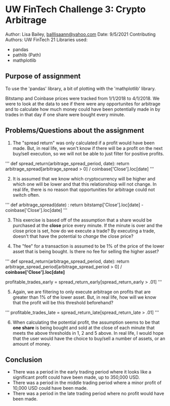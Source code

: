 # UW FinTech Challenge 3: Crypto Arbitrage
Author: Lisa Bailey, balllisaann@yahoo.com
Date: 9/5/2021
Contributing Authors: UW FinTech 21
Libraries used: 
- pandas
- pathlib (Path)
- mathplotlib

## Purpose of assignment
To use the 'pandas' library, a bit of plotting with the 'mathplotlib' library. 

Bitstamp and Coinbase prices were tracked from 1/1/2018 to 4/1/2018.  We were to look at the data to see if there were any opportunites for arbitrage and to calculate how much money could have been potentially made in by trades in that day if one share were bought every minute.

## Problems/Questions about the assignment

1. The "spread return" was only calculated if a profit would have been made.  But, in real life, we won't know if there will be a profit on the next buy/sell execution, so we will not be able to just filter for positive profits.  

'''
def spread_return(arbitrage_spread_period, date):
    return arbitrage_spread[arbitrage_spread > 0] / coinbase['Close'].loc[date]
'''

2. It is assumed that we know which cryptocurrency will be higher and which one will be lower and that this relationshiop will not change.  In real life, there is no reason that opportunities for arbitrage could not switch often.

'''
def arbitrage_spread(date) :
    return bitstamp['Close'].loc[date] - coinbase['Close'].loc[date]
'''

3. This exercise is based off of the assumption that a share would be purchased at the **close** price every minute.  If the minute is over and the close price is set, how do we execute a trade?  By executing a trade, doesn't that have the potential to *change* the close price?

4. The "fee" for a transaction is assumed to be 1% of the price of the lower asset that is being bought.  Is there no fee for selling the higher asset?

'''
def spread_return(arbitrage_spread_period, date):
    return arbitrage_spread_period[arbitrage_spread_period > 0] / **coinbase['Close'].loc[date]**

profitable_trades_early = spread_return_early[spread_return_early > .01]
'''

5. Again, we are filtering to only execute arbitrage on profits that are greater than 1% of the lower asset.  But, in real life, how will we know that the profit will be this threshold beforehand?

'''
profitable_trades_late = spread_return_late[spread_return_late > .01]
'''

6. When calculating the potential profit, the assumption seems to be that **one share** is being bought and sold at the close of each minute that meets the above thresholds in 1, 2 and 5 above.  In real life, I would hope that the user would have the choice to buy/sell a number of assets, or an amount of money.

## Conclusion
- There was a period in the early trading period where it looks like a significant profit could have been made, up to 350,000 USD.
- There was a period in the middle trading period where a minor profit of 10,000 USD could have been made.
- There was a period in the late trading period where no profit would have been made.
